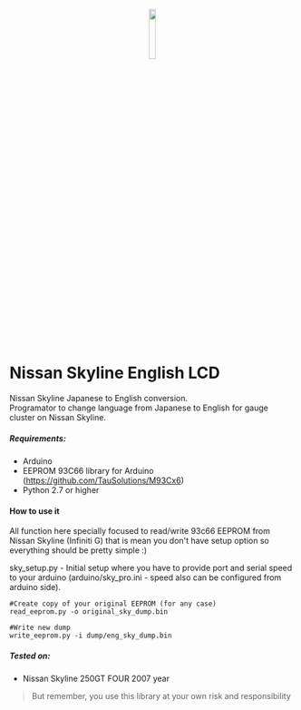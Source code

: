 <p align="center"><img width=15% src="https://github.com/RiLights/Nissan_skyline_eng_lcd/blob/master/eng_lcd.jpg"></p>

# Nissan Skyline English LCD
Nissan Skyline Japanese to English conversion.                             
Programator to change language from Japanese to English for gauge cluster on Nissan Skyline. 

##### Requirements:
- Arduino
- EEPROM 93C66 library for Arduino (https://github.com/TauSolutions/M93Cx6)
- Python 2.7 or higher

#### How to use it
All function here specially focused to read/write 93c66 EEPROM from Nissan Skyline (Infiniti G) that is mean you don't have setup option so everything should be pretty simple :)

sky_setup.py - Initial setup where you have to provide port and serial speed to your arduino (arduino/sky_pro.ini - speed also can be configured from arduino side). 

```
#Create copy of your original EEPROM (for any case)
read_eeprom.py -o original_sky_dump.bin

#Write new dump
write_eeprom.py -i dump/eng_sky_dump.bin
```

##### Tested on:
- Nissan Skyline 250GT FOUR 2007 year
>But remember, you use this library at your own risk and responsibility
